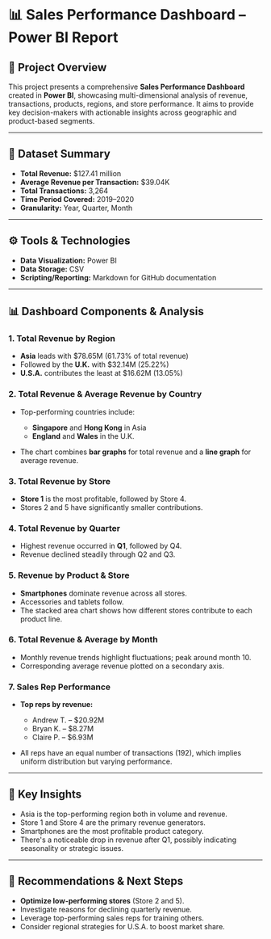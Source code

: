 # 📊 Sales Performance Dashboard – Power BI Report

## 📁 Project Overview

This project presents a comprehensive **Sales Performance Dashboard** created in **Power BI**, showcasing multi-dimensional analysis of revenue, transactions, products, regions, and store performance. It aims to provide key decision-makers with actionable insights across geographic and product-based segments.

---

## 🧾 Dataset Summary

* **Total Revenue:** \$127.41 million
* **Average Revenue per Transaction:** \$39.04K
* **Total Transactions:** 3,264
* **Time Period Covered:** 2019–2020
* **Granularity:** Year, Quarter, Month

---

## ⚙️ Tools & Technologies

* **Data Visualization:** Power BI
* **Data Storage:** CSV
* **Scripting/Reporting:** Markdown for GitHub documentation

---

## 📊 Dashboard Components & Analysis

### 1. **Total Revenue by Region**

* **Asia** leads with \$78.65M (61.73% of total revenue)
* Followed by the **U.K.** with \$32.14M (25.22%)
* **U.S.A.** contributes the least at \$16.62M (13.05%)

### 2. **Total Revenue & Average Revenue by Country**

* Top-performing countries include:

  * **Singapore** and **Hong Kong** in Asia
  * **England** and **Wales** in the U.K.
* The chart combines **bar graphs** for total revenue and a **line graph** for average revenue.

### 3. **Total Revenue by Store**

* **Store 1** is the most profitable, followed by Store 4.
* Stores 2 and 5 have significantly smaller contributions.

### 4. **Total Revenue by Quarter**

* Highest revenue occurred in **Q1**, followed by Q4.
* Revenue declined steadily through Q2 and Q3.

### 5. **Revenue by Product & Store**

* **Smartphones** dominate revenue across all stores.
* Accessories and tablets follow.
* The stacked area chart shows how different stores contribute to each product line.

### 6. **Total Revenue & Average by Month**

* Monthly revenue trends highlight fluctuations; peak around month 10.
* Corresponding average revenue plotted on a secondary axis.

### 7. **Sales Rep Performance**

* **Top reps by revenue:**

  * Andrew T. – \$20.92M
  * Bryan K. – \$8.27M
  * Claire P. – \$6.93M
* All reps have an equal number of transactions (192), which implies uniform distribution but varying performance.

---

## 📌 Key Insights

* Asia is the top-performing region both in volume and revenue.
* Store 1 and Store 4 are the primary revenue generators.
* Smartphones are the most profitable product category.
* There's a noticeable drop in revenue after Q1, possibly indicating seasonality or strategic issues.

---

## 🔁 Recommendations & Next Steps

* **Optimize low-performing stores** (Store 2 and 5).
* Investigate reasons for declining quarterly revenue.
* Leverage top-performing sales reps for training others.
* Consider regional strategies for U.S.A. to boost market share.
